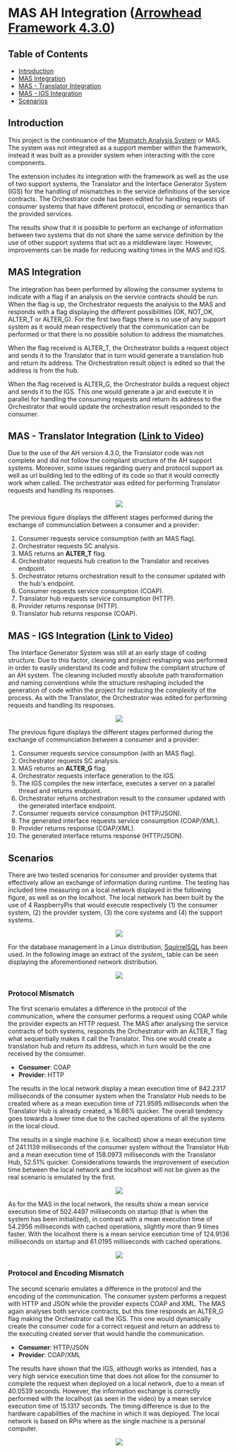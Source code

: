 # MAS AH Integration ([Arrowhead Framework 4.3.0](https://github.com/arrowhead-f/core-java-spring#arrowhead-framework-430))

## Table of Contents
- [Introduction](#introduction)
- [MAS Integration](#mas-integration)
- [MAS - Translator Integration](#mas-translator-integration)
- [MAS - IGS Integration](#mas-igs-integration)
- [Scenarios](#scenarios)

## Introduction

This project is the continuance of the [Mismatch Analysis System](https://github.com/fernand0labra/mismatch-analysis-system) or MAS. The system was not integrated as a support member within the framework, instead it was built as a provider system when interacting with the core components. 

The extension includes its integration with the framework as well as the use of two support systems, the Translator and the Interface Generator System (IGS) for the handling of mismatches in the service definitions of the service contracts. The Orchestrator code has been edited for handling requests of consumer systems that have different protocol, encoding or semantics than the provided services.

The results show that it is possible to perform an exchange of information between two systems that do not share the same service definition by the use of other support systems that act as a middleware layer. However, improvements can be made for reducing waiting times in the MAS and IGS.

## MAS Integration

The integration has been performed by allowing the consumer systems to indicate with a flag if an analysis on the service contracts should be run. When the flag is up, the Orchestrator requests the analysis to the MAS and responds with a flag displaying the different possibilities (OK, NOT_OK, ALTER_T or ALTER_G). For the first two flags there is no use of any support system as it would mean respectively that the communication can be performed or that there is no possible solution to address the mismatches.

When the flag received is ALTER_T, the Orchestrator builds a request object and sends it to the Translator that in turn would generate a translation hub and return its address. The Orchestration result object is edited so that the address is from the hub.

When the flag received is ALTER_G, the Orchestrator builds a request object and sends it to the IGS. This one would generate a jar and execute it in parallel for handling the consuming requests and return its address to the Orchestrator that would update the orchestration result responded to the consumer.

## MAS - Translator Integration ([Link to Video](https://youtu.be/aTH2UHaNN6Y))

Due to the use of the AH version 4.3.0, the Translator code was not complete and did not follow the compliant structure of the AH support systems. Moreover, some issues regarding query and protocol support as well as url building led to the editing of its code so that it would correctly work when called. The orchestrator was edited for performing Translator requests and handling its responses.

<p align="center">
  <img src="https://user-images.githubusercontent.com/70638694/178143445-9b7b5f93-bdaa-403c-8587-9b9ed32b3ad7.png"/>
</p>

The previous figure displays the different stages performed during the exchange of communciation between a consumer and a provider:
1. Consumer requests service consumption (with an MAS flag).
2. Orchestrator requests SC analysis.
3. MAS returns an **ALTER_T** flag.
4. Orchestrator requests hub creation to the Translator and receives endpoint.
5. Orchestrator returns orchestration result to the consumer updated with the hub's endpoint.
6. Consumer requests service consumption (COAP).
7. Translator hub requests service consumption (HTTP).
8. Provider returns response (HTTP).
9. Translator hub returns response (COAP).

## MAS - IGS Integration ([Link to Video](https://youtu.be/UbYFUnEFCoc))

The Interface Generator System was still at an early stage of coding structure. Due to this factor, cleaning and project reshaping was performed in order to easily understand its code and follow the compliant structure of an AH system. The cleaning included mostly absolute path transformation and naming conventions while the structure reshaping included the generation of code within the project for reducing the complexity of the process. As with the Translator, the Orchestrator was edited for performing requests and handling its responses.

<p align="center">
  <img src="https://user-images.githubusercontent.com/70638694/178144248-8e70d1fd-cc60-4778-86a2-0d2187b46fd8.png"/>
</p>

The previous figure displays the different stages performed during the exchange of communciation between a consumer and a provider:
1. Consumer requests service consumption (with an MAS flag).
2. Orchestrator requests SC analysis.
3. MAS returns an **ALTER_G** flag.
4. Orchestrator requests interface generation to the IGS.
5. The IGS compiles the new interface, executes a server on a parallel thread and returns endpoint.
6. Orchestrator returns orchestration result to the consumer updated with the generated interface endpoint.
7. Consumer requests service consumption (HTTP/JSON).
8. The generated interface requests service consumption (COAP/XML).
9. Provider returns response (COAP/XML).
10. The generated interface returns response (HTTP/JSON).

## Scenarios

There are two tested scenarios for consumer and provider systems that effectively allow an exchange of information during runtime. The testing has included time measuring on a local network displayed in the following figure, as well as on the localhost. The local network has been built by the use of 4 RaspberryPis that would execute respectively (1) the consumer system, (2) the provider system, (3) the core systems and (4) the support systems.

<p align="center">
  <img src="https://user-images.githubusercontent.com/70638694/181079069-3f5648cc-71c7-4c98-a057-00ca7344a07a.png"/>
</p>

For the database management in a Linux distribution, [SquirrelSQL](https://github.com/squirrel-sql-client) has been used. In the following image an extract of the *system_* table can be seen displaying the aforementioned network distribution.

<p align="center">
  <img src="https://user-images.githubusercontent.com/70638694/180997902-75008d65-2871-4d79-b7b3-6d62b75ecd73.png"/>
</p>

### Protocol Mismatch

The first scenario emulates a difference in the protocol of the communication, where the consumer performs a request using COAP while the provider expects an HTTP request. The MAS after analysing the service contracts of both systems, responds the Orchestrator with an ALTER_T flag what sequentially makes it call the Translator. This one would create a translation hub and return its address, which in turn would be the one received by the consumer. 
  - **Consumer**: COAP
  - **Provider**: HTTP

The results in the local network display a mean execution time of 842.2317 milliseconds of the consumer system when the Translator Hub needs to be created where as a mean execution time of 721.9595 milliseconds when the Translator Hub is already created, a 16.66% quicker. The overall tendency goes towards a lower time due to the cached operations of all the systems in the local cloud.
 
The results in a single machine (i.e.  localhost) show a mean execution time of 241.1139 milliseconds of the consumer system without the Translator Hub and a mean execution time of 158.0973 milliseconds with the Translator Hub, 52.51% quicker. Considerations towards the improvement of execution time between the local network and the localhost will not be given as the real scenario is emulated by the first.
 
<p align="center">
  <img src="https://user-images.githubusercontent.com/70638694/181079375-127789d5-8793-4a51-b3c7-a250fbeedf85.png"/>
</p> 

As for the MAS in the local network, the results show a mean service execution time of 502.4497 milliseconds on startup (that is when the system has been initialized), in contrast with a mean execution time of 54.2956 milliseconds with cached operations, slightly more than 9 times faster. With the localhost there is a mean service execution time of 124.9136 milliseconds on startup and 61.0195 milliseconds with cached operations.
  
<p align="center">
  <img src="https://user-images.githubusercontent.com/70638694/181079702-8c64de92-91d1-4379-ab0d-97ba89769268.png"/>
</p> 

### Protocol and Encoding Mismatch

The second scenario emulates a difference in the protocol and the encoding of the communication. The consumer system performs a request with HTTP and JSON while the provider expects COAP and XML. The MAS again analyses both service contracts, but this time responds an ALTER_G flag making the Orchestrator call the IGS. This one would dynamically create the consumer code for a correct request and return an address to the executing created server that would handle the communication.
  - **Consumer**: HTTP/JSON
  - **Provider**: COAP/XML

The results have shown that the IGS, although works as intended, has a very high service execution time that does not allow for the consumer to complete the request when deployed on a local network, due to a mean of 40.0539 seconds. However, the information exchange is correctly performed with the localhost (as seen in the video) by a mean service execution time of 15.1317 seconds. The timing difference is due to the hardware capabilities of the machine in which it was deployed. The local network is based on RPis where as the single machine is a personal computer.

<p align="center">
  <img src="https://user-images.githubusercontent.com/70638694/181079142-c0dd5cb7-8bc0-4043-8a0b-1441771a9d8a.png"/>
</p>
